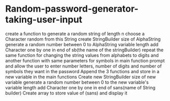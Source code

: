 # Random-password-generator-taking-user-input

 create a function to generate a random string of length n
 choose a Character random from this String
 create StringBuilder size of AlphaString
 generate a random number between 0 to AlphaString variable length
 add Character one by one in end of sb(the name of the stringBuilder)
 repeat the same function for changing the string values from alphabets to digits and another function with same parameters for symbols
 in main function prompt and allow the user to enter number letters, number of digits and number of symbols they want in the password
 Append the 3 functions and store in a new variable in the main functions
 Create new StringBuilder size of new variable
 generate a random number between 0 to  the new variable's variable length
 add Character one by one in end of sans(name of String builder)
 Create array to store value of (sans) and display it
